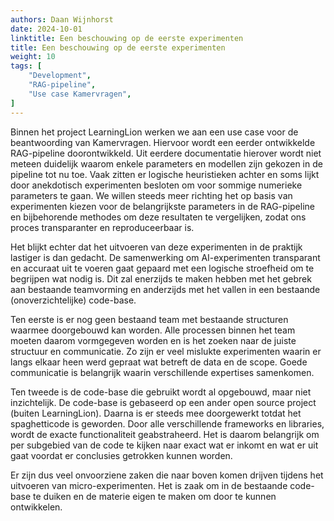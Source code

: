 ```yaml
---
authors: Daan Wijnhorst 
date: 2024-10-01
linktitle: Een beschouwing op de eerste experimenten
title: Een beschouwing op de eerste experimenten
weight: 10
tags: [
    "Development",
    "RAG-pipeline",
    "Use case Kamervragen",
]
---
```


Binnen het project LearningLion werken we aan een use case voor de beantwoording van Kamervragen. Hiervoor wordt een eerder ontwikkelde RAG-pipeline doorontwikkeld. Uit eerdere documentatie hierover wordt niet meteen duidelijk waarom enkele parameters en modellen zijn gekozen in de pipeline tot nu toe. Vaak zitten er logische heuristieken achter en soms lijkt door anekdotisch experimenten besloten om voor sommige numerieke parameters te gaan. We willen steeds meer richting het op basis van experimenten kiezen voor de belangrijkste parameters in de RAG-pipeline en bijbehorende methodes om deze resultaten te vergelijken, zodat ons proces transparanter en reproduceerbaar  is.

Het blijkt echter dat het uitvoeren van deze experimenten in de praktijk lastiger is dan gedacht. De samenwerking om AI-experimenten transparant en accuraat uit te voeren gaat gepaard met een logische stroefheid om te begrijpen wat nodig is. Dit zal enerzijds te maken hebben met het gebrek aan bestaande teamvorming en anderzijds met het vallen in een bestaande (onoverzichtelijke) code-base. 

Ten eerste is er nog geen bestaand team met bestaande structuren waarmee doorgebouwd kan worden. Alle processen binnen het team moeten daarom vormgegeven worden en is het zoeken naar de juiste structuur en communicatie. Zo zijn er veel mislukte experimenten waarin er langs elkaar heen werd gepraat wat betreft de data en de scope. Goede communicatie is belangrijk waarin verschillende expertises samenkomen. 

Ten tweede is de code-base die gebruikt wordt al opgebouwd, maar niet inzichtelijk. De code-base is gebaseerd op een ander open source project (buiten LearningLion). Daarna is er steeds mee doorgewerkt totdat het spaghetticode is geworden. Door alle verschillende frameworks en libraries, wordt de exacte functionaliteit geabstraheerd. Het is daarom belangrijk om per subgebied van de code te kijken naar exact wat er inkomt en wat er uit gaat voordat er conclusies getrokken kunnen worden. 

Er zijn dus veel onvoorziene zaken die naar boven komen drijven tijdens het uitvoeren van micro-experimenten. Het is zaak om in de bestaande code-base te duiken en de materie eigen te maken om door te kunnen ontwikkelen. 

